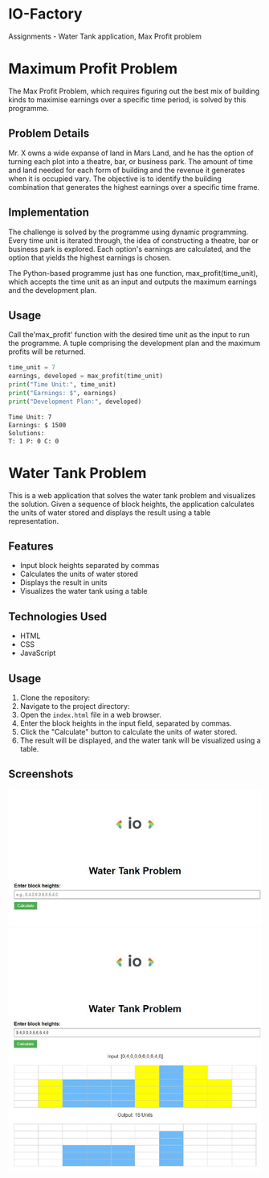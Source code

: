 # IO-Factory

Assignments - Water Tank application, Max Profit problem

# Maximum Profit Problem

The Max Profit Problem, which requires figuring out the best mix of building kinds to maximise earnings over a specific time period, is solved by this programme.

## Problem Details

Mr. X owns a wide expanse of land in Mars Land, and he has the option of turning each plot into a theatre, bar, or business park. The amount of time and land needed for each form of building and the revenue it generates when it is occupied vary. The objective is to identify the building combination that generates the highest earnings over a specific time frame.

## Implementation 

The challenge is solved by the programme using dynamic programming. Every time unit is iterated through, the idea of constructing a theatre, bar or business park is explored. Each option's earnings are calculated, and the option that yields the highest earnings is chosen.

The Python-based programme just has one function, max_profit(time_unit), which accepts the time unit as an input and outputs the maximum earnings and the development plan.

## Usage

Call the'max_profit' function with the desired time unit as the input to run the programme. A tuple comprising the development plan and the maximum profits will be returned.

```python
time_unit = 7
earnings, developed = max_profit(time_unit)
print("Time Unit:", time_unit)
print("Earnings: $", earnings)
print("Development Plan:", developed)
```
```output
Time Unit: 7
Earnings: $ 1500
Solutions:
T: 1 P: 0 C: 0
```

# Water Tank Problem

This is a web application that solves the water tank problem and visualizes the solution. Given a sequence of block heights, the application calculates the units of water stored and displays the result using a table representation.

## Features

- Input block heights separated by commas
- Calculates the units of water stored
- Displays the result in units
- Visualizes the water tank using a table

## Technologies Used

- HTML
- CSS
- JavaScript

## Usage

1. Clone the repository:
2. Navigate to the project directory:
3. Open the `index.html` file in a web browser.
4. Enter the block heights in the input field, separated by commas.
5. Click the "Calculate" button to calculate the units of water stored.
6. The result will be displayed, and the water tank will be visualized using a table.

## Screenshots

![Screenshot 1](https://github.com/Bhuvaneshbhuvi93/IO-Factory/blob/main/screenshots/screenshot3.JPG)
![Screenshot 2](https://github.com/Bhuvaneshbhuvi93/IO-Factory/blob/main/screenshots/screenshot2.JPG)

